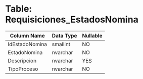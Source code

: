 # Table: Requisiciones_EstadosNomina

| Column Name | Data Type | Nullable |
|-------------|-----------|----------|
| IdEstadoNomina | smallint | NO |
| EstadoNomina | nvarchar | NO |
| Descripcion | nvarchar | YES |
| TipoProceso | nvarchar | NO |
